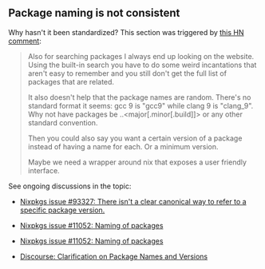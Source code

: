 ## Package naming is not consistent

Why hasn't it been standardized? This section was triggered by [this HN comment](https://news.ycombinator.com/item?id=26751238):

> Also for searching packages I always end up looking on the website. Using the built-in search you have to do some weird incantations that aren't easy to remember and you still don't get the full list of packages that are related.
>
> It also doesn't help that the package names are random. There's no standard format it seems: gcc 9 is "gcc9" while clang 9 is "clang_9". Why not have packages be <namespace>.<package>.<major[.minor[.build]]> or any other standard convention.
>
> Then you could also say you want a certain version of a package instead of having a name for each. Or a minimum version.
>
> Maybe we need a wrapper around nix that exposes a user friendly interface.

See ongoing discussions in the topic:

+ [Nixpkgs issue #93327: There isn't a clear canonical way to refer to a specific package version.](https://github.com/NixOS/nixpkgs/issues/93327)

+ [Nixpkgs issue #11052: Naming of packages](https://github.com/NixOS/nixpkgs/issues/11052)

+ [Nixpkgs issue #11052: Naming of packages](https://github.com/NixOS/nixpkgs/issues/11052)

+ [Discourse: Clarification on Package Names and Versions](https://discourse.nixos.org/t/clarification-on-package-names-and-versions/9819)
